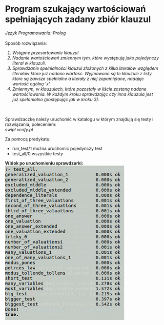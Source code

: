 # Program szukający wartościowań spełniających zadany zbiór klauzul 
<i>Język Programowania: Prolog</i>
<br>
<br>
Sposób rozwiązania:<br>
<i>
 1. Wstępne przesortowanie klauzul. 
 2. Nadanie wartościowań zmiennym tym, które występują jako pojedynczy literał w klauzuli.
 3. Sprawdzanie spełnialności klauzul złożonych z kilka literałów względem literałów które już nadano wartość. 
    Wyjmowane są te klauzule z listy które są zawsze spełnialne a literały z niej zapamiętane, nadając wartość 
 ogólną 'x'. 
 4. Zmiennym, w klauzulach, które pozostały w liście zostaną nadane wartościowania. W każdym kroku
 sprawdzając czy inna klauzula jest już spełanialna (postępując jak w kroku 3).
</i>
<br>
<br>
Sprawdzaczkę należy uruchomić w katalogu w którym znajdują się testy i rozwiązania, poleceniem: <br>
<i>swipl verify.pl</i>

Za pomocą predykatu: 
<ul>
<li>run_test/1 można uruchomić pojedynczy test</li>
<li>test_all/0 wszystkie testy</li>
</ul>


<b>Widok po uruchomieniu sprawdzarki:</b><br>
<img src="./tests.png" alt="Testy" />
